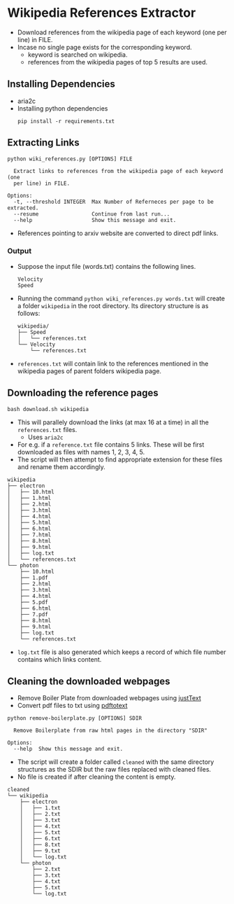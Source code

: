 # Wikipedia References Extractor

- Download references from the wikipedia page of each keyword (one per line) in FILE.
- Incase no single page exists for the corresponding keyword.
    + keyword is searched on wikipedia.
    + references from the wikipedia pages of top 5 results are used.

## Installing Dependencies

- aria2c
- Installing python dependencies
  ```
  pip install -r requirements.txt
  ```

## Extracting Links 

```
python wiki_references.py [OPTIONS] FILE

  Extract links to references from the wikipedia page of each keyword (one
  per line) in FILE.

Options:
  -t, --threshold INTEGER  Max Number of Referneces per page to be extracted.
  --resume                 Continue from last run...
  --help                   Show this message and exit.

```

- References pointing to arxiv website are converted to direct pdf links.

### Output

- Suppose the input file (words.txt) contains the following lines.
  ```  
  Velocity
  Speed
  ```

- Running the command `python wiki_references.py words.txt` will create a folder `wikipedia` in the root directory. Its directory structure is as follows:
  ```
  wikipedia/
  ├── Speed
  │   └── references.txt
  └── Velocity
      └── references.txt
  ```

- `references.txt` will contain link to the references mentioned in the wikipedia pages of parent folders wikipedia page.

## Downloading the reference pages

```
bash download.sh wikipedia
```

- This will parallely download the links (at max 16 at a time) in all the `references.txt` files.
  + Uses `aria2c`
- For e.g. if a `reference.txt` file contains 5 links. These will be first downloaded as files with names 1, 2, 3, 4, 5.
- The script will then attempt to find appropriate extension for these files and rename them accordingly.
```
wikipedia
├── electron
│   ├── 10.html
│   ├── 1.html
│   ├── 2.html
│   ├── 3.html
│   ├── 4.html
│   ├── 5.html
│   ├── 6.html
│   ├── 7.html
│   ├── 8.html
│   ├── 9.html
│   ├── log.txt
│   └── references.txt
└── photon
    ├── 10.html
    ├── 1.pdf
    ├── 2.html
    ├── 3.html
    ├── 4.html
    ├── 5.pdf
    ├── 6.html
    ├── 7.pdf
    ├── 8.html
    ├── 9.html
    ├── log.txt
    └── references.txt
```
- `log.txt` file is also generated which keeps a record of which file number contains which links content.

## Cleaning the downloaded webpages

- Remove Boiler Plate from downloaded webpages using [justText](https://pypi.org/project/jusText/)
- Convert pdf files to txt using [pdftotext](https://pypi.org/project/pdftotext/)

```
python remove-boilerplate.py [OPTIONS] SDIR

  Remove Boilerplate from raw html pages in the directory "SDIR"

Options:
  --help  Show this message and exit.

```

- The script will create a folder called `cleaned` with the same directory structures as the SDIR but the raw files replaced with cleaned files.
- No file is created if after cleaning the content is empty.
```
cleaned
└── wikipedia
    ├── electron
    │   ├── 1.txt
    │   ├── 2.txt
    │   ├── 3.txt
    │   ├── 4.txt
    │   ├── 5.txt
    │   ├── 6.txt
    │   ├── 8.txt
    │   ├── 9.txt
    │   └── log.txt
    └── photon
        ├── 2.txt
        ├── 3.txt
        ├── 4.txt
        ├── 5.txt
        └── log.txt
```
